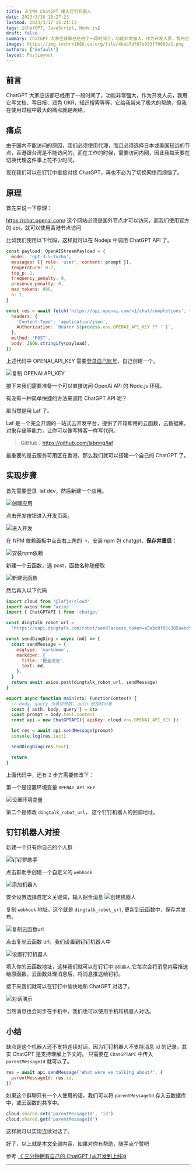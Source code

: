 ```yaml
---
title: 三分钟 ChatGPT 接入钉钉机器人
date: 2023/3/16 18:27:23
lastmod: 2023/3/17 15:21:13
tags: [ChatGPT, JavaScript, Node.js]
draft: false
summary: ChatGPT 大家应该都已经用了一段时间了，功能非常强大，作为开发人员，我用它写文档、写日报、润色 OKR，知识搜索等等，它给我带来了极大的帮助，但我在使用过程中最大的痛点就是网络。
images: https://img.techrk1688.eu.org/file/4bab7df67e893f70668a1.png
authors: ['default']
layout: PostLayout
---
```



## 前言

ChatGPT 大家应该都已经用了一段时间了，功能非常强大，作为开发人员，我用它写文档、写日报、润色 OKR，知识搜索等等，它给我带来了极大的帮助，但我在使用过程中最大的痛点就是网络。

## 痛点

由于国内不能访问的原因，我们必须使用代理，而且必须选择日本或美国较远的节点，香港跟台湾是不能访问的，而在工作的时候，需要访问内网，因此我每天要在切换代理这件事上花不少时间。

现在我们可以在钉钉中直接对接 ChatGPT，再也不必为了切换网络而烦恼了。

## 原理

首先来说一下原理：

https://chat.openai.com/ 这个网站必须是国外节点才可以访问，而我们使用官方的 api，就可以使用香港节点访问


比如我们使用以下代码，这样就可以在 Nodejs 中调用 ChatGPT API 了。

```js
const payload: OpenAIStreamPayload = {
  model: 'gpt-3.5-turbo',
  messages: [{ role: 'user', content: prompt }],
  temperature: 0.7,
  top_p: 1,
  frequency_penalty: 0,
  presence_penalty: 0,
  max_tokens: 800,
  n: 1,
}

const res = await fetch('https://api.openai.com/v1/chat/completions', {
  headers: {
    'Content-Type': 'application/json',
    Authorization: `Bearer ${process.env.OPENAI_API_KEY ?? ''}`,
  },
  method: 'POST',
  body: JSON.stringify(payload),
})
```

上述代码中 OPENAI_API_KEY 需要[登录自己账号](https://platform.openai.com/account/api-keys)，自己创建一个。

![复制 OPENAI API_KEY](https://p6-juejin.byteimg.com/tos-cn-i-k3u1fbpfcp/4898ce71bf2a4940813336fb6e6c906f~tplv-k3u1fbpfcp-watermark.image?)

接下来我们需要准备一个可以直接访问 OpenAi API 的 Node.js 环境。

有没有一种简单快捷的方法来调用 ChatGPT API 呢？

那当然是用 Laf 了。

Laf 是一个完全开源的一站式云开发平台，提供了开箱即用的云函数，云数据库，对象存储等能力，让你可以像写博客一样写代码。

> GitHub：https://github.com/labring/laf

最重要的是云服务可用区在香港，那么我们就可以搭建一个自己的 ChatGPT 了。

## 实现步骤

首先需要登录  laf.dev，然后新建一个应用。

![创建应用](https://p3-juejin.byteimg.com/tos-cn-i-k3u1fbpfcp/b2feda7251c64dd8b9fef305eebfdf1b~tplv-k3u1fbpfcp-zoom-1.image)

点击开发按钮进入开发页面。

![进入开发](https://p1-juejin.byteimg.com/tos-cn-i-k3u1fbpfcp/f82c56a9411f42b9a8788d06fbe097b9~tplv-k3u1fbpfcp-watermark.image?)

在 NPM 依赖面板中点击右上角的  `+`，安装 npm 包 chatgpt，**保存并重启：**

![安装npm依赖](https://p3-juejin.byteimg.com/tos-cn-i-k3u1fbpfcp/9be1b689382a4e67bf4625a5ba331232~tplv-k3u1fbpfcp-watermark.image?)

新建一个云函数，选 post，函数名称随便取

![新建云函数](https://p1-juejin.byteimg.com/tos-cn-i-k3u1fbpfcp/2ba2977af61845abb7c29ddc184f256f~tplv-k3u1fbpfcp-watermark.image?)

然后再入以下代码

```js
import cloud from '@lafjs/cloud'
import axios from 'axios'
import { ChatGPTAPI } from 'chatgpt'

const dingtalk_robot_url =
  'https://oapi.dingtalk.com/robot/send?access_token=a5abc0f85c385aabd92f8bd8634b8bc543e7193ae70b688'

const sendDingDing = async (md) => {
  const sendMessage = {
    msgtype: 'markdown',
    markdown: {
      title: '掘金消息',
      text: md,
    },
  }
  return await axios.post(dingtalk_robot_url, sendMessage)
}

export async function main(ctx: FunctionContext) {
  // body, query 为请求参数, auth 是授权对象
  const { auth, body, query } = ctx
  const prompt = body.text.content
  const api = new ChatGPTAPI({ apiKey: cloud.env.OPENAI_API_KEY })

  let res = await api.sendMessage(prompt)
  console.log(res.text)

  sendDingDing(res.text)

  return
}
```

上面代码中，还有 2 步方需要修改下：

第一个是设置环境变量 `OPENAI_API_KEY`

![设置环境变量](https://p1-juejin.byteimg.com/tos-cn-i-k3u1fbpfcp/c9701c4a6a8e4788914608b535b39457~tplv-k3u1fbpfcp-watermark.image?)

第二个是修改 `dingtalk_robot_url`， 这个钉钉机器人的回调地址。

## 钉钉机器人对接

新建一个只有你自己的个人群

![钉钉群助手](https://p9-juejin.byteimg.com/tos-cn-i-k3u1fbpfcp/3a9ef31bb1d447d9811e0535ca0e772a~tplv-k3u1fbpfcp-watermark.image?)

点击群助手创建一个自定义的 `webhook`

![添加机器人](https://p3-juejin.byteimg.com/tos-cn-i-k3u1fbpfcp/563496725bde41f68b0c81651e385e8b~tplv-k3u1fbpfcp-watermark.image?)

安全设置选择自定义关键词，输入掘金消息
![创建机器人](https://p1-juejin.byteimg.com/tos-cn-i-k3u1fbpfcp/cdbddfadcb934987878f6a48f1fb9773~tplv-k3u1fbpfcp-watermark.image?)

复制 `webhook` 地址，这个就是 `dingtalk_robot_url`, 更新到云函数中，保存并发布。

![复制云函数url](https://p3-juejin.byteimg.com/tos-cn-i-k3u1fbpfcp/a84e5598570943e7bd0b7d5344314cf8~tplv-k3u1fbpfcp-watermark.image?)

点击复制云函数 url，我们设置到钉钉机器人中

![设置钉钉机器人](https://p6-juejin.byteimg.com/tos-cn-i-k3u1fbpfcp/ad6ee865d4f644a59d75cae69cd1d62e~tplv-k3u1fbpfcp-watermark.image?)

填入你的云函数地址，这样我们就可以在钉钉中 `@机器人`,它每次会将消息内容推送给原函数，云函数处理消息后，将消息推送给钉钉。

接下来我们就可以在钉钉中愉快地和 ChatGPT 对话了。

![对话演示](https://p1-juejin.byteimg.com/tos-cn-i-k3u1fbpfcp/67424a6f10954760accf7f43ee303cf0~tplv-k3u1fbpfcp-watermark.image?)

当然消息也会同步在手机中，我们也可以使用手机和机器人对话。

## 小结

缺点是这个机器人还不支持连续对话，因为钉钉机器人不支持消息 id 的记录，其实 ChatGPT 是支持理解上下文的。 只需要在 `ChatGPTAPI` 中传入 `parentMessageId` 就可以了。

```js
res = await api.sendMessage('What were we talking about?', {
  parentMessageId: res.id,
})
```

如果这个群聊只有一个人使用的话，我们可以将 `parentMessageId` 存入云数据库中，或云函数的共享中。

```js
cloud.shared.set('parentMessageId', 'id')
cloud.shared.get('parentMessageId')
```

这样就可以实现连续对话了。

好了，以上就是本文全部内容，如果对你有帮助，随手点个赞吧

参考 [《 三分钟拥有自己的 ChatGPT (从开发到上线)》](https://mp.weixin.qq.com/s/Z4dFYECnicvvTOWhuL8F-Q)

---

